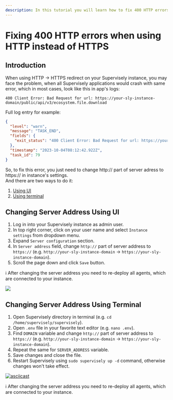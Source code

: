 ```yaml
---
description: In this tutorial you will learn how to fix 400 HTTP errors which usually occur when HTTPS is enabled and the client is using HTTP instead, which causes the client to skip the request body entirely for security reasons.
---
```


# Fixing 400 HTTP errors when using HTTP instead of HTTPS

## Introduction <a href="#user-content-fixing-https-redirect-error-in-supervisely" id="user-content-fixing-https-redirect-error-in-supervisely"></a>

When using HTTP -> HTTPS redirect on your Supervisely instance, you may face the problem, when all Supervisely applications would crash with same error, which in most cases, look like this in app's logs:

```
400 Client Error: Bad Request for url: https://your-sly-instance-domain/public/api/v3/ecosystem.file.download
```

Full log entry for example:

```json
{
  "level": "warn",
  "message": "TASK_END",
  "fields": {
    "exit_status": "400 Client Error: Bad Request for url: https://your-sly-instance-domain/api/v3/ecosystem.file.download ({\"error\":\"Validation error\",\"details\":[{\"message\":\"\\\"moduleId\\\" is required\",\"path\":[\"moduleId\"],\"type\":\"any.required\",\"context\":{\"key\":\"moduleId\",\"label\":\"moduleId\"}},{\"message\":\"\\\"value\\\" must contain at least one of [filePath, isArchive]\",\"path\":[],\"type\":\"object.missing\",\"context\":{\"peers\":[\"filePath\",\"isArchive\"],\"peersWithLabels\":[\"filePath\",\"isArchive\"],\"label\":\"value\"}}]})"
  },
  "timestamp": "2023-10-04T08:12:42.922Z",
  "task_id": 79
}
```

So, to fix this error, you just need to change http:// part of server adress to https:// in instance's settings.<br>
And there are two ways to do it:

1. [Using UI](#changing-server-address-using-ui)
2. [Using terminal](#changing-server-address-using-terminal)

## Changing Server Address Using UI <a href="#user-content-changing-server-address-using-ui" id="user-content-changing-server-address-using-ui"></a>

1. Log in into your Supervisely instance as admin user.
2. In top right corner, click on your user name and select `Instance settings` from dropdown menu.
3. Expand `Server configuration` section.
4. In `Server address` field, change `http://` part of server address to `https://` (e.g. `http://your-sly-instance-domain` -> `https://your-sly-instance-domain`).
5. Scroll the page down and click `Save` button.

ℹ️ After changing the server address you need to re-deploy all agents, which are connected to your instance.

<img src="https://github-production-user-asset-6210df.s3.amazonaws.com/118521851/272907722-fe034e21-63fb-4cc0-83b1-5bb04878b552.png"/>

## Changing Server Address Using Terminal <a href="#user-content-changing-server-address-using-terminal" id="user-content-changing-server-address-using-terminal"></a>

1. Open Supervisely directory in terminal (e.g. `cd /home/supervisely/supervisely`).
2. Open `.env` file in your favorite text editor (e.g. `nano .env`).
3. Find `DOMAIN` variable and change `http://` part of server address to `https://` (e.g. `http://your-sly-instance-domain` -> `https://your-sly-instance-domain`).
4. Repeat the same for `SERVER_ADDRESS` variable.
5. Save changes and close the file.
6. Restart Supervisely using `sudo supervisely up -d` command, otherwise changes won't take effect.

[![asciicast](https://asciinema.org/a/bJsPCmcOw4pkxw0FdQGhq1JsO.svg)](https://asciinema.org/a/bJsPCmcOw4pkxw0FdQGhq1JsO)

ℹ️ After changing the server address you need to re-deploy all agents, which are connected to your instance.
